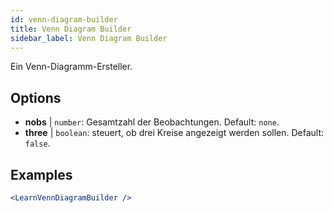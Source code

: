 ```yaml
---
id: venn-diagram-builder
title: Venn Diagram Builder
sidebar_label: Venn Diagram Builder
---
```


Ein Venn-Diagramm-Ersteller.

## Options

* __nobs__ | `number`: Gesamtzahl der Beobachtungen. Default: `none`.
* __three__ | `boolean`: steuert, ob drei Kreise angezeigt werden sollen. Default: `false`.


## Examples

```jsx live
<LearnVennDiagramBuilder />
```

